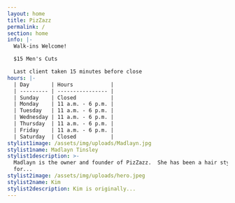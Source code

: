 ```yaml
---
layout: home
title: PizZazz
permalink: /
section: home
info: |-
  Walk-ins Welcome!

  $15 Men's Cuts

  Last client taken 15 minutes before close
hours: |-
  | Day       | Hours            |
  | --------- | ---------------- |
  | Sunday    | Closed           |
  | Monday    | 11 a.m. - 6 p.m. |
  | Tuesday   | 11 a.m. - 6 p.m. |
  | Wednesday | 11 a.m. - 6 p.m. |
  | Thursday  | 11 a.m. - 6 p.m. |
  | Friday    | 11 a.m. - 6 p.m. |
  | Saturday  | Closed           |
stylist1image: /assets/img/uploads/Madlayn.jpg
stylist1name: Madlayn Tinsley
stylist1description: >-
  Madlayn is the owner and founder of PizZazz.  She has been a hair stylist
  for...
stylist2image: /assets/img/uploads/hero.jpeg
stylist2name: Kim
stylist2description: Kim is originally...
---
```


